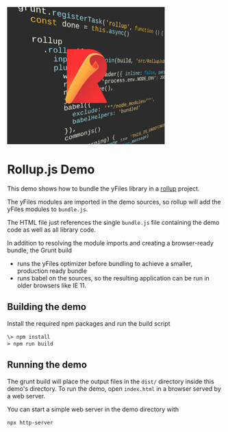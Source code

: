 <img src="../../resources/image/rollupjs.png" alt="demo-thumbnail" height="320"/>

# Rollup.js Demo

This demo shows how to bundle the yFiles library in a [rollup](https://rollupjs.org/) project.

The yFiles modules are imported in the demo sources, so rollup will add the yFiles modules to `bundle.js`.

The HTML file just references the single `bundle.js` file containing the demo code as well as all library code.

In addition to resolving the module imports and creating a browser-ready bundle, the Grunt build

- runs the yFiles optimizer before bundling to achieve a smaller, production ready bundle
- runs babel on the sources, so the resulting application can be run in older browsers like IE 11.

## Building the demo

Install the required npm packages and run the build script

```
\> npm install
> npm run build

```

## Running the demo

The grunt build will place the output files in the `dist/` directory inside this demo's directory. To run the demo, open `index.html` in a browser served by a web server.

You can start a simple web server in the demo directory with

```
npx http-server
```
